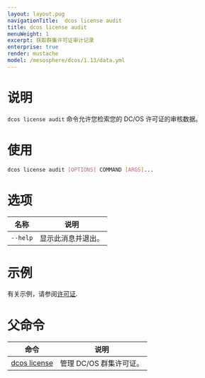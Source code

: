 ```yaml
---
layout: layout.pug
navigationTitle:  dcos license audit
title: dcos license audit
menuWeight: 1
excerpt: 获取群集许可证审计记录
enterprise: true
render: mustache
model: /mesosphere/dcos/1.13/data.yml
---
```


# 说明
`dcos license audit` 命令允许您检索您的 DC/OS 许可证的审核数据。

# 使用

```bash
dcos license audit [OPTIONS] COMMAND [ARGS]...
```

# 选项

| 名称 | 说明 |
|---------|-------------|
| `--help`   | 显示此消息并退出。|



# 示例
有关示例，请参阅[许可证](/mesosphere/dcos/cn/1.13/administering-clusters/licenses/).

# 父命令

| 命令 | 说明 |
|---------|-------------|
| [dcos license](/mesosphere/dcos/cn/1.13/cli/command-reference/dcos-license/) | 管理 DC/OS 群集许可证。 |
